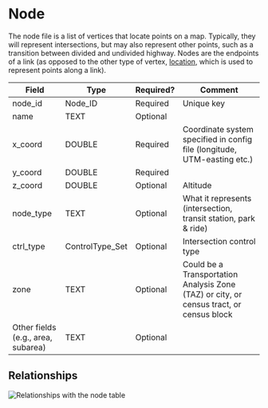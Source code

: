 #	Node	
The node file is a list of vertices that locate points on a map. Typically, they will represent intersections, but may also represent other points, such as a transition between divided and undivided highway.  Nodes are the endpoints of a link (as opposed to the other type of vertex, [location](Location.md), which is used to represent points along a link).

Field | Type | Required? | Comment
---|---|---|---
node_id | Node_ID | Required | Unique key
name | TEXT | Optional | 
x_coord | DOUBLE | Required | Coordinate system specified in config file (longitude, UTM-easting etc.)
y_coord | DOUBLE | Required | 
z_coord | DOUBLE | Optional | Altitude
node_type | TEXT | Optional | What it represents (intersection, transit station, park & ride)
ctrl_type | ControlType_Set | Optional | Intersection control type
zone | TEXT | Optional | Could be a Transportation Analysis Zone (TAZ) or city, or census tract, or census block
Other fields (e.g., area, subarea) | TEXT | Optional | 

## Relationships
![Relationships with the node table](https://github.com/zephyr-data-specs/GMNS/raw/master/Images/ER_diagrams/node.png)
